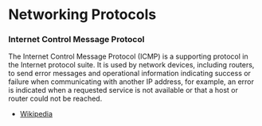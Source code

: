 # Networking Protocols


### Internet Control Message Protocol

The Internet Control Message Protocol (ICMP) is a supporting protocol in the Internet protocol suite. It is used by network devices, including routers, to send error messages and operational information indicating success or failure when communicating with another IP address, for example, an error is indicated when a requested service is not available or that a host or router could not be reached.

* [Wikipedia](https://en.wikipedia.org/wiki/Internet_Control_Message_Protocol)
